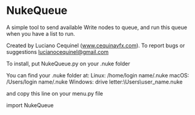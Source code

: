 # NukeQueue

A simple tool to send available Write nodes to queue, and run this queue when you have a list to run.

Created by Luciano Cequinel (www.cequinavfx.com).
To report bugs or suggestions lucianocequinel@gmail.com


To install, put NukeQueue.py on your .nuke folder

You can find your .nuke folder at:
Linux:      /home/login name/.nuke
macOS:      /Users/login name/.nuke
Windows:    drive letter:\Users\user_name\.nuke


and copy this line on your menu.py file

import NukeQueue
